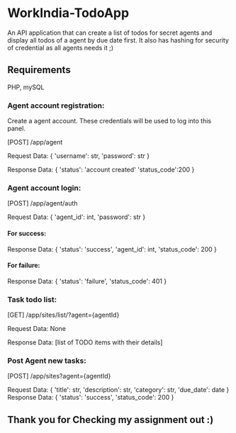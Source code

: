 # WorkIndia-TodoApp
An API application that can create a list of todos for secret agents and display all todos of a agent by due date first. It also has hashing for security of credential as all agents needs it ;)

## Requirements
PHP, mySQL

### Agent account registration:
Create a agent account. These credentials will be used to log into this panel.

[POST] /app/agent

Request Data: {
    'username': str,
    'password': str
}

Response Data: {
    'status': 'account created'
    'status_code':200
}

### Agent account login:
[POST] /app/agent/auth

Request Data: {
    'agent_id': int,
    'password': str
}

#### For success:

Response Data: {
    'status': 'success',
    'agent_id': int,
    'status_code': 200
}

#### For failure:

Response Data: {
    'status': 'failure',
    'status_code': 401
}

### Task todo list:

[GET] /app/sites/list/?agent={agentId}

Request Data: None

Response Data: [list of TODO items with their details]

### Post Agent new tasks:

[POST] /app/sites?agent={agentId}

Request Data: {
    'title': str,
    'description': str,
    'category': str,
    'due_date': date
}
Response Data: {
    'status': 'success',
    'status_code': 200
}

## Thank you for Checking my assignment out :)

